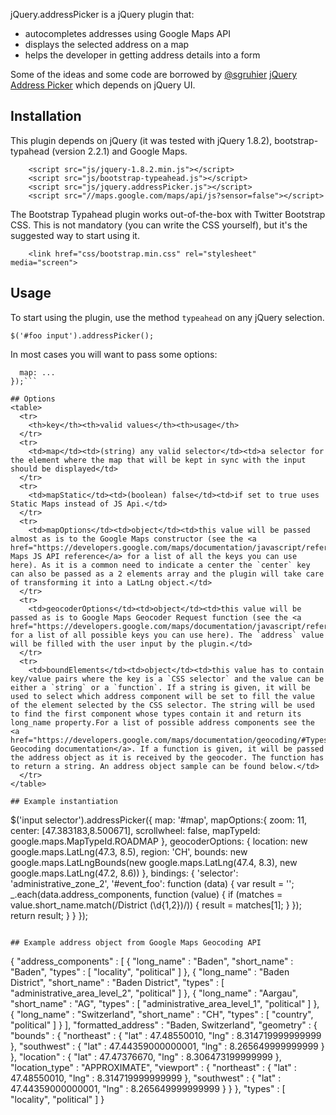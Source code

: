 jQuery.addressPicker is a jQuery plugin that:

* autocompletes addresses using Google Maps API
* displays the selected address on a map
* helps the developer in getting address details into a form

Some of the ideas and some code are borrowed by [@sgruhier](https://github.com/sgruhier) [jQuery Address Picker](https://github.com/sgruhier/jquery-addresspicker) which depends on jQuery UI.

## Installation

This plugin depends on jQuery (it was tested with jQuery 1.8.2), bootstrap-typahead (version 2.2.1) and Google Maps.
```
    <script src="js/jquery-1.8.2.min.js"></script>
    <script src="js/bootstrap-typeahead.js"></script>
    <script src="js/jquery.addressPicker.js"></script>
    <script src="//maps.google.com/maps/api/js?sensor=false"></script>
```

The Bootstrap Typahead plugin works out-of-the-box with Twitter Bootstrap CSS. This is not mandatory (you can write the CSS yourself), but it's the suggested way to start using it.
```
    <link href="css/bootstrap.min.css" rel="stylesheet" media="screen">
```

## Usage

To start using the plugin, use the method `typeahead` on any jQuery selection.

`$('#foo input').addressPicker();`

In most cases you will want to pass some options:

```$('#foo input').addressPicker({
  map: ...
});```

## Options
<table>
  <tr>
    <th>key</th><th>valid values</th><th>usage</th>
  </tr>
  <tr>
    <td>map</td><td>(string) any valid selector</td><td>a selector for the element where the map that will be kept in sync with the input should be displayed</td>
  </tr>
  <tr>
    <td>mapStatic</td><td>(boolean) false</td><td>if set to true uses Static Maps instead of JS Api.</td>
  </tr>
  <tr>
    <td>mapOptions</td><td>object</td><td>this value will be passed almost as is to the Google Maps constructor (see the <a href="https://developers.google.com/maps/documentation/javascript/reference#MapOptions">Google Maps JS API reference</a> for a list of all the keys you can use here). As it is a common need to indicate a center the `center` key can also be passed as a 2 elements array and the plugin will take care of transforming it into a LatLng object.</td>
  </tr>
  <tr>
    <td>geocoderOptions</td><td>object</td><td>this value will be passed as is to Google Maps Geocoder Request function (see the <a href="https://developers.google.com/maps/documentation/javascript/reference#GeocoderRequest">reference</a> for a list of all possible keys you can use here). The `address` value will be filled with the user input by the plugin.</td>
  </tr>
  <tr>
    <td>boundElements</td><td>object</td><td>this value has to contain key/value pairs where the key is a `CSS selector` and the value can be either a `string` or a `function`. If a string is given, it will be used to select which address component will be set to fill the value of the element selected by the CSS selector. The string will be used to find the first component whose types contain it and return its long_name property.For a list of possible address components see the <a href="https://developers.google.com/maps/documentation/geocoding/#Types">Google Geocoding documentation</a>. If a function is given, it will be passed the address object as it is received by the geocoder. The function has to return a string. An address object sample can be found below.</td>
  </tr>
</table>

## Example instantiation
```
$('input selector').addressPicker({
    map: '#map',
    mapOptions:{
        zoom: 11,
        center: [47.383183,8.500671],
        scrollwheel: false,
        mapTypeId: google.maps.MapTypeId.ROADMAP
    },
    geocoderOptions: {
        location: new google.maps.LatLng(47.3, 8.5),
        region: 'CH',
        bounds: new google.maps.LatLngBounds(new google.maps.LatLng(47.4, 8.3), new google.maps.LatLng(47.2, 8.6))
    },
    bindings: {
        'selector': 'administrative_zone_2',
        '#event_foo': function (data) {
            var result = '';
            _.each(data.address_components, function (value) {
                if (matches = value.short_name.match(/District (\d{1,2})/)) {
                    result = matches[1];
                }
            });
            return result;
        }
    }
});
```

## Example address object from Google Maps Geocoding API
```
{
         "address_components" : [
            {
               "long_name" : "Baden",
               "short_name" : "Baden",
               "types" : [ "locality", "political" ]
            },
            {
               "long_name" : "Baden District",
               "short_name" : "Baden District",
               "types" : [ "administrative_area_level_2", "political" ]
            },
            {
               "long_name" : "Aargau",
               "short_name" : "AG",
               "types" : [ "administrative_area_level_1", "political" ]
            },
            {
               "long_name" : "Switzerland",
               "short_name" : "CH",
               "types" : [ "country", "political" ]
            }
         ],
         "formatted_address" : "Baden, Switzerland",
         "geometry" : {
            "bounds" : {
               "northeast" : {
                  "lat" : 47.48550010,
                  "lng" : 8.314719999999999
               },
               "southwest" : {
                  "lat" : 47.44359000000001,
                  "lng" : 8.265649999999999
               }
            },
            "location" : {
               "lat" : 47.47376670,
               "lng" : 8.306473199999999
            },
            "location_type" : "APPROXIMATE",
            "viewport" : {
               "northeast" : {
                  "lat" : 47.48550010,
                  "lng" : 8.314719999999999
               },
               "southwest" : {
                  "lat" : 47.44359000000001,
                  "lng" : 8.265649999999999
               }
            }
         },
         "types" : [ "locality", "political" ]
      }
```
